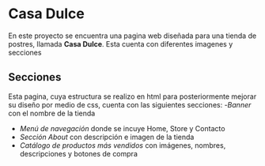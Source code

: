 # Casa Dulce
En este proyecto se encuentra una pagina web diseñada para una tienda de postres, llamada **Casa Dulce**. Esta cuenta con diferentes imagenes y secciones 

## Secciones 
Esta pagina, cuya estructura se realizo en html para posteriormente mejorar su diseño por medio de css, cuenta con las siguientes secciones:
-*Banner* con el nombre de la tienda  
- *Menú de navegación* donde se incuye Home, Store y Contacto  
- *Sección About* con descripción e imagen de la tienda  
- *Catálogo de productos más vendidos* con imágenes, nombres, descripciones y botones de compra 
 

